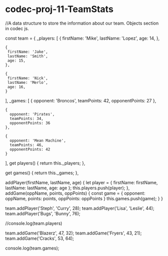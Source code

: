 # codec-proj-11-TeamStats
//A data structure to store the information about our team. Objects section in codec js.

const team = {
  _players: [
    {
     firstName: 'Mike',
     lastName: 'Lopez',
     age: 14,
    },

    {
     firstName: 'Jake',
     lastName: 'Smith',
     age: 15,
    },

    {
     firstName: 'Nick',
     lastName: 'Merlo',
     age: 16,
    }

  ],
  _games: [
    {
      opponent: 'Broncos',
      teamPoints: 42,
      opponentPoints: 27
    },

    {
      opponent: 'Pirates',
      teamPoints: 34,
      opponentPoints: 36
    },

    {
      opponent: 'Mean Machine',
      teamPoints: 46,
      opponentPoints: 42
    }

  ],
  get players() {
    return this._players;
  },

   get games() {
    return this._games;
  },
 
 addPlayer(firstName, lastName, age) {
   let player = {
      firstName: firstName,
      lastName: lastName,
      age: age
   };
   this.players.push(player);
  },
  addGame(oppName, points, oppPoints) {
    const game = {
      opponent: oppName,
      points: points,
      oppPoints: oppPoints
    }
    this.games.push(game);
  }
}

team.addPlayer('Steph', 'Curry', 28);
team.addPlayer('Lisa', 'Leslie', 44);
team.addPlayer('Bugs', 'Bunny', 76);

//console.log(team.players)

team.addGame('Blazerz', 47, 32);
team.addGame('Fryers', 43, 21);
team.addGame('Cracks', 53, 64);

console.log(team.games);



